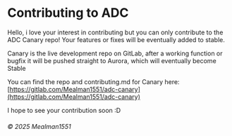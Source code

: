 # Contributing to ADC

Hello, i love your interest in contributing but you can only contribute to the ADC Canary repo! Your features or fixes will be eventually added to stable.

Canary is the live development repo on GitLab, after a working function or bugfix it will be pushed straight to Aurora, which will eventually become Stable

You can find the repo and contributing.md for Canary here: [https://gitlab.com/Mealman1551/adc-canary](https://gitlab.com/Mealman1551/adc-canary)

I hope to see your contribution soon :D

###### &copy; 2025 Mealman1551